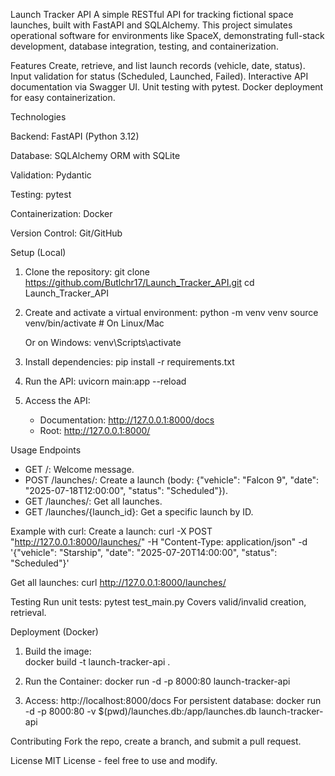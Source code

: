 Launch Tracker API
A simple RESTful API for tracking fictional space launches, built with FastAPI and SQLAlchemy. This project simulates operational software for environments like SpaceX, demonstrating full-stack development, database integration, testing, and containerization.

Features
  Create, retrieve, and list launch records (vehicle, date, status).
  Input validation for status (Scheduled, Launched, Failed).
  Interactive API documentation via Swagger UI.
  Unit testing with pytest.
  Docker deployment for easy containerization.
    
Technologies

  Backend: FastAPI (Python 3.12)
  
  Database: SQLAlchemy ORM with SQLite
  
  Validation: Pydantic
  
  Testing: pytest
  
  Containerization: Docker
  
  Version Control: Git/GitHub
    
Setup (Local)
  1. Clone the repository:
      git clone https://github.com/Butlchr17/Launch_Tracker_API.git
      cd Launch_Tracker_API
      
  2. Create and activate a virtual environment:
      python -m venv venv
      source venv/bin/activate  # On Linux/Mac

      Or on Windows: venv\Scripts\activate

  4. Install dependencies:
       pip install -r requirements.txt

  6. Run the API:
       uvicorn main:app --reload

  8. Access the API:
       - Documentation: http://127.0.0.1:8000/docs
       - Root: http://127.0.0.1:8000/

Usage
Endpoints
  - GET /: Welcome message.
  - POST /launches/: Create a launch (body: {"vehicle": "Falcon 9", "date": "2025-07-18T12:00:00", "status": "Scheduled"}).
  - GET /launches/: Get all launches.
  - GET /launches/{launch_id}: Get a specific launch by ID.
    
Example with curl:
  Create a launch:
    curl -X POST "http://127.0.0.1:8000/launches/" -H "Content-Type: application/json" -d '{"vehicle": "Starship", "date": "2025-07-20T14:00:00", "status": "Scheduled"}'

  Get all launches:
    curl http://127.0.0.1:8000/launches/

Testing
Run unit tests:
  pytest test_main.py
  Covers valid/invalid creation, retrieval.

Deployment (Docker)
  1. Build the image:    
    docker build -t launch-tracker-api .

  2. Run the Container:
     docker run -d -p 8000:80 launch-tracker-api

  3. Access: http://localhost:8000/docs
     For persistent database:
     docker run -d -p 8000:80 -v $(pwd)/launches.db:/app/launches.db launch-tracker-api

Contributing
Fork the repo, create a branch, and submit a pull request.

License
MIT License - feel free to use and modify.
